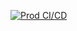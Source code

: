 [![Prod CI/CD](https://github.com/crustycards/frontend/actions/workflows/prod-ci.yml/badge.svg?branch=master)](https://github.com/crustycards/frontend/actions/workflows/prod-ci.yml)
